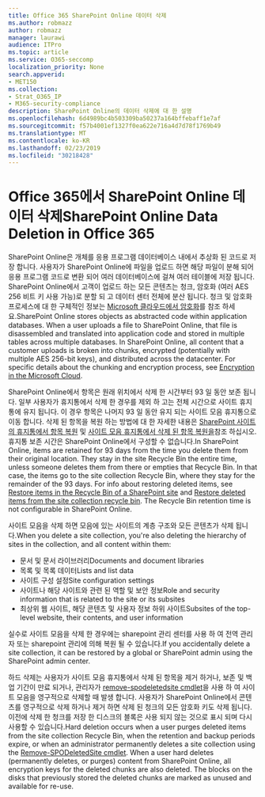 ```yaml
---
title: Office 365 SharePoint Online 데이터 삭제
ms.author: robmazz
author: robmazz
manager: laurawi
audience: ITPro
ms.topic: article
ms.service: O365-seccomp
localization_priority: None
search.appverid:
- MET150
ms.collection:
- Strat_O365_IP
- M365-security-compliance
description: SharePoint Online의 데이터 삭제에 대 한 설명
ms.openlocfilehash: 6d4989bc4b503309ba50237a164bffebaff1e7af
ms.sourcegitcommit: f57b4001ef1327f0ea622e716a4d7d78f1769b49
ms.translationtype: MT
ms.contentlocale: ko-KR
ms.lasthandoff: 02/23/2019
ms.locfileid: "30218428"
---
```

# <a name="sharepoint-online-data-deletion-in-office-365"></a><span data-ttu-id="22209-103">Office 365에서 SharePoint Online 데이터 삭제</span><span class="sxs-lookup"><span data-stu-id="22209-103">SharePoint Online Data Deletion in Office 365</span></span>

<span data-ttu-id="22209-p101">SharePoint Online은 개체를 응용 프로그램 데이터베이스 내에서 추상화 된 코드로 저장 합니다. 사용자가 SharePoint Online에 파일을 업로드 하면 해당 파일이 분해 되어 응용 프로그램 코드로 변환 되어 여러 데이터베이스에 걸쳐 여러 테이블에 저장 됩니다. SharePoint Online에서 고객이 업로드 하는 모든 콘텐츠는 청크, 암호화 (여러 AES 256 비트 키 사용 가능)로 분할 되 고 데이터 센터 전체에 분산 됩니다. 청크 및 암호화 프로세스에 대 한 구체적인 정보는 [Microsoft 클라우드에서 암호화](office-365-encryption-in-the-microsoft-cloud-overview.md)를 참조 하세요.</span><span class="sxs-lookup"><span data-stu-id="22209-p101">SharePoint Online stores objects as abstracted code within application databases. When a user uploads a file to SharePoint Online, that file is disassembled and translated into application code and stored in multiple tables across multiple databases. In SharePoint Online, all content that a customer uploads is broken into chunks, encrypted (potentially with multiple AES 256-bit keys), and distributed across the datacenter. For specific details about the chunking and encryption process, see [Encryption in the Microsoft Cloud](office-365-encryption-in-the-microsoft-cloud-overview.md).</span></span> 

<span data-ttu-id="22209-p102">SharePoint Online에서 항목은 원래 위치에서 삭제 한 시간부터 93 일 동안 보존 됩니다. 일부 사용자가 휴지통에서 삭제 한 경우를 제외 하 고는 전체 시간으로 사이트 휴지통에 유지 됩니다. 이 경우 항목은 나머지 93 일 동안 유지 되는 사이트 모음 휴지통으로 이동 합니다. 삭제 된 항목을 복원 하는 방법에 대 한 자세한 내용은 [SharePoint 사이트의 휴지통에서 항목 복원](https://support.office.com/en-us/article/6df466b6-55f2-4898-8d6e-c0dff851a0be#ID0EAADAAA=Online
) 및 [사이트 모음 휴지통에서 삭제 된 항목 복원을](https://support.office.com/article/5fa924ee-16d7-487b-9a0a-021b9062d14b)참조 하십시오. 휴지통 보존 시간은 SharePoint Online에서 구성할 수 없습니다.</span><span class="sxs-lookup"><span data-stu-id="22209-p102">In SharePoint Online, items are retained for 93 days from the time you delete them from their original location. They stay in the site Recycle Bin the entire time, unless someone deletes them from there or empties that Recycle Bin. In that case, the items go to the site collection Recycle Bin, where they stay for the remainder of the 93 days. For info about restoring deleted items, see [Restore items in the Recycle Bin of a SharePoint site](https://support.office.com/en-us/article/6df466b6-55f2-4898-8d6e-c0dff851a0be#ID0EAADAAA=Online
) and [Restore deleted items from the site collection recycle bin](https://support.office.com/article/5fa924ee-16d7-487b-9a0a-021b9062d14b). The Recycle Bin retention time is not configurable in SharePoint Online.</span></span>

<span data-ttu-id="22209-113">사이트 모음을 삭제 하면 모음에 있는 사이트의 계층 구조와 모든 콘텐츠가 삭제 됩니다.</span><span class="sxs-lookup"><span data-stu-id="22209-113">When you delete a site collection, you're also deleting the hierarchy of sites in the collection, and all content within them:</span></span>
- <span data-ttu-id="22209-114">문서 및 문서 라이브러리</span><span class="sxs-lookup"><span data-stu-id="22209-114">Documents and document libraries</span></span>
- <span data-ttu-id="22209-115">목록 및 목록 데이터</span><span class="sxs-lookup"><span data-stu-id="22209-115">Lists and list data</span></span>
- <span data-ttu-id="22209-116">사이트 구성 설정</span><span class="sxs-lookup"><span data-stu-id="22209-116">Site configuration settings</span></span>
- <span data-ttu-id="22209-117">사이트나 해당 사이트와 관련 된 역할 및 보안 정보</span><span class="sxs-lookup"><span data-stu-id="22209-117">Role and security information that is related to the site or its subsites</span></span>
- <span data-ttu-id="22209-118">최상위 웹 사이트, 해당 콘텐츠 및 사용자 정보 하위 사이트</span><span class="sxs-lookup"><span data-stu-id="22209-118">Subsites of the top-level website, their contents, and user information</span></span>

<span data-ttu-id="22209-119">실수로 사이트 모음을 삭제 한 경우에는 sharepoint 관리 센터를 사용 하 여 전역 관리자 또는 sharepoint 관리에 의해 복원 될 수 있습니다.</span><span class="sxs-lookup"><span data-stu-id="22209-119">If you accidentally delete a site collection, it can be restored by a global or SharePoint admin using the SharePoint admin center.</span></span> 

<span data-ttu-id="22209-p103">하드 삭제는 사용자가 사이트 모음 휴지통에서 삭제 된 항목을 제거 하거나, 보존 및 백업 기간이 만료 되거나, 관리자가 [remove-spodeletedsite cmdlet](/powershell/module/sharepoint-online/Remove-SPODeletedSite?view=sharepoint-ps)을 사용 하 여 사이트 모음을 영구적으로 삭제할 때 발생 합니다. 사용자가 SharePoint Online에서 콘텐츠를 영구적으로 삭제 하거나 제거 하면 삭제 된 청크의 모든 암호화 키도 삭제 됩니다. 이전에 삭제 한 청크를 저장 한 디스크의 블록은 사용 되지 않는 것으로 표시 되며 다시 사용할 수 있습니다.</span><span class="sxs-lookup"><span data-stu-id="22209-p103">Hard deletion occurs when a user purges deleted items from the site collection Recycle Bin, when the retention and backup periods expire, or when an administrator permanently deletes a site collection using the [Remove-SPODeletedSite cmdlet](/powershell/module/sharepoint-online/Remove-SPODeletedSite?view=sharepoint-ps). When a user hard deletes (permanently deletes, or purges) content from SharePoint Online, all encryption keys for the deleted chunks are also deleted. The blocks on the disks that previously stored the deleted chunks are marked as unused and available for re-use.</span></span>
